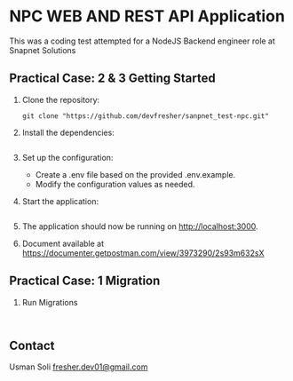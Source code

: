 # NPC WEB AND REST API Application

This was a coding test attempted for a NodeJS Backend engineer role at Snapnet Solutions

## Practical Case: 2 & 3 Getting Started

1. Clone the repository:

   ```shell
   git clone "https://github.com/devfresher/sanpnet_test-npc.git"

2. Install the dependencies:

    ```npm install

3. Set up the configuration:

    - Create a .env file based on the provided .env.example.
    - Modify the configuration values as needed.

4. Start the application:

    ```npm run dev

5. The application should now be running on <http://localhost:3000>.

6. Document available at https://documenter.getpostman.com/view/3973290/2s93m632sX


## Practical Case: 1 Migration

1. Run Migrations
    ```npm run migrate


## Contact
Usman Soli
fresher.dev01@gmail.com

